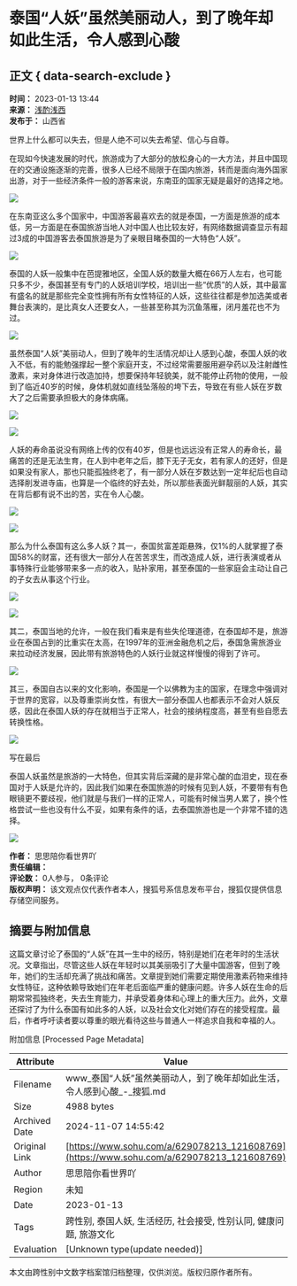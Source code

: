 # 泰国“人妖”虽然美丽动人，到了晚年却如此生活，令人感到心酸

## 正文 { data-search-exclude }


**时间：** 2023-01-13 13:44  
**来源：** [浅酌浅西](https://www.sohu.com/a/629078213_121608769?spm=smpc.content-abroad.content.1.1730991279763wQhGfzl)  
**发布于：** 山西省  

世界上什么都可以失去，但是人绝不可以失去希望、信心与自尊。

在现如今快速发展的时代，旅游成为了大部分的放松身心的一大方法，并且中国现在的交通设施逐渐的完善，很多人已经不局限于在国内旅游，转而是面向海外国家出游，对于一些经济条件一般的游客来说，东南亚的国家无疑是最好的选择之地。

![](https://p3.itc.cn/images01/20230113/8e473511b0e9410698646f3a21ed3c0a.jpeg)

在东南亚这么多个国家中，中国游客最喜欢去的就是泰国，一方面是旅游的成本低，另一方面是在泰国旅游当地人对中国人也比较友好，有网络数据调查显示有超过3成的中国游客去泰国旅游是为了亲眼目睹泰国的一大特色“人妖”。

![](https://p9.itc.cn/images01/20230113/fd00b118274544bebd758ea5a7cdd298.jpeg)

泰国的人妖一般集中在芭提雅地区，全国人妖的数量大概在66万人左右，也可能只多不少，泰国甚至有专门的人妖培训学校，培训出一些“优质”的人妖，其中最富有盛名的就是那些完全变性拥有所有女性特征的人妖，这些往往都是参加选美或者舞台表演的，是比真女人还要女人，一些甚至称其为沉鱼落雁，闭月羞花也不为过。

![](https://p4.itc.cn/images01/20230113/d26d3e16deec43e8b85b84b35bd7580f.jpeg)

虽然泰国“人妖”美丽动人，但到了晚年的生活情况却让人感到心酸，泰国人妖的收入不低，有的能勉强撑起一整个家庭开支，不过经常需要服用避孕药以及注射雌性激素，来对身体进行改造加持，想要保持年轻貌美，就不能停止药物的使用，一般到了临近40岁的时候，身体机就如直线坠落般的垮下去，导致在有些人妖在岁数大了之后需要承担极大的身体病痛。

![](https://p1.itc.cn/images01/20230113/d8fde469da35482cbad20546c57da384.jpeg)

![](https://p6.itc.cn/images01/20230113/5067b09f09bd499c930820b6be9bf626.jpeg)

人妖的寿命虽说没有网络上传的仅有40岁，但是也远远没有正常人的寿命长，最痛苦的还是无法生育，在人到中老年之后，膝下无子无女，若有家人的还好，但是如果没有家人，那也只能孤独终老了，有一部分人妖在岁数达到一定年纪后也自动选择削发进寺庙，也算是一个临终的好去处，所以那些表面光鲜靓丽的人妖，其实在背后都有说不出的苦，实在令人心酸。

![](https://p8.itc.cn/images01/20230113/b11de783d7234e80bdf5c6baa6eff820.jpeg)

![](https://p4.itc.cn/images01/20230113/eaf810cfcc214f96a20297c13da9a5d3.jpeg)

那么为什么泰国有这么多人妖？其一，泰国贫富差距悬殊，仅1%的人就掌握了泰国58%的财富，还有很大一部分人在苦苦求生，而改造成人妖，进行表演或者从事特殊行业能够带来多一点的收入，贴补家用，甚至泰国的一些家庭会主动让自己的子女去从事这个行业。

![](https://p7.itc.cn/images01/20230113/e6dfcea420c24bc8a6220914ce6fa5e2.jpeg)

![](https://p6.itc.cn/images01/20230113/bc055afc1a4e4ae7826aea222e679167.jpeg)

其二，泰国当地的允许，一般在我们看来是有些失伦理道德，在泰国却不是，旅游业在泰国占到的比重实在太高，在1997年的亚洲金融危机之后，泰国急需旅游业来拉动经济发展，因此带有旅游特色的人妖行业就这样慢慢的得到了许可。

![](https://p9.itc.cn/images01/20230113/b4b0e6cc1d034d478151c14a2da27d1f.jpeg)

其三，泰国自古以来的文化影响，泰国是一个以佛教为主的国家，在理念中强调对于世界的宽容，以及尊重崇尚女性，有很大一部分泰国人也都表示不会对人妖反感，因此在泰国人妖的存在就相当于正常人，社会的接纳程度高，甚至有些自愿去转换性格。

![](https://p9.itc.cn/images01/20230113/91de1d484d834c76a57f0195155ee667.jpeg)

写在最后

泰国人妖虽然是旅游的一大特色，但其实背后深藏的是非常心酸的血泪史，现在泰国对于人妖是允许的，因此我们如果在泰国旅游的时候有见到人妖，不要带有有色眼镜更不要歧视，他们就是与我们一样的正常人，可能有时候当男人累了，换个性格尝试一些也没有什么不妥，如果有条件的话，去泰国旅游也是一个非常不错的选择。

![](https://p9.itc.cn/images01/20230113/bed1625489084794bd372e46ee4fe065.jpeg)

**作者：** 思思陪你看世界吖  
**责任编辑：**  
**评论数：** 0人参与， 0条评论  
**版权声明：** 该文观点仅代表作者本人，搜狐号系信息发布平台，搜狐仅提供信息存储空间服务。

## 摘要与附加信息

<!-- tcd_abstract -->
这篇文章讨论了泰国的“人妖”在其一生中的经历，特别是她们在老年时的生活状况。文章指出，尽管这些人妖在年轻时以其美丽吸引了大量中国游客，但到了晚年，她们的生活却充满了挑战和痛苦。文章提到她们需要定期使用激素药物来维持女性特征，这种依赖导致她们在年老后面临严重的健康问题。许多人妖在生命的后期常常孤独终老，失去生育能力，并承受着身体和心理上的重大压力。此外，文章还探讨了为什么泰国有如此多的人妖，以及社会文化对她们存在的接受程度。最后，作者呼吁读者要以尊重的眼光看待这些与普通人一样追求自我和幸福的人。
<!-- tcd_abstract_end -->

附加信息 [Processed Page Metadata]

| Attribute       | Value                                  |
|-----------------|----------------------------------------|
| Filename        | www_泰国“人妖”虽然美丽动人，到了晚年却如此生活，令人感到心酸_-_搜狐.md                             |
| Size            | 4988 bytes                           |
| Archived Date   | 2024-11-07 14:55:42                             |
| Original Link   | [https://www.sohu.com/a/629078213_121608769](https://www.sohu.com/a/629078213_121608769)                       |
| Author          | 思思陪你看世界吖                               |
| Region          | 未知                               |
| Date            | 2023-01-13                                 |
| Tags            | 跨性别, 泰国人妖, 生活经历, 社会接受, 性别认同, 健康问题, 旅游文化                                 |
| Evaluation            | [Unknown type(update needed)]                                 |
<!-- tcd_table_end -->

本文由跨性别中文数字档案馆归档整理，仅供浏览。版权归原作者所有。
